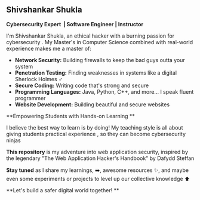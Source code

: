 ## Shivshankar Shukla  

**Cybersecurity Expert ️ | Software Engineer  | Instructor ‍**

I'm Shivshankar Shukla, an ethical hacker with a burning passion for cybersecurity .  My Master's in Computer Science  combined with real-world experience makes me a master of:

* **Network Security:** Building firewalls to keep the bad guys outta your system 
* **Penetration Testing:** Finding weaknesses in systems like a digital Sherlock Holmes ️‍♂️
* **Secure Coding:** Writing code that's strong and secure 
* **Programming Languages:**  Java, Python, C++, and more... I speak fluent programmer ️
* **Website Development:** Building beautiful and secure websites  

**Empowering Students with Hands-on Learning  **

I believe the best way to learn is by doing! My teaching style is all about giving students practical experience  , so they can become cybersecurity ninjas 

**This repository** is my adventure into web application security, inspired by the legendary "The Web Application Hacker's Handbook" by Dafydd Steffan   

**Stay tuned** as I share my learnings,  ➡️, awesome resources  ✨, and maybe even some experiments or projects to level up our collective knowledge  ⬆️ 

**Let's build a safer digital world together!  **

